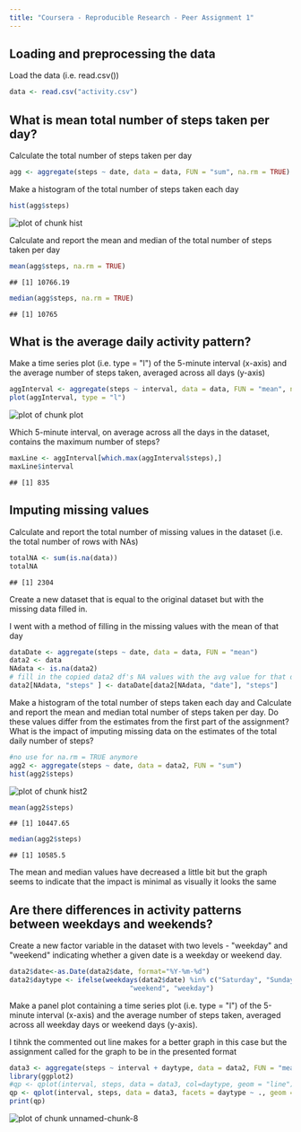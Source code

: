 ```yaml
---
title: "Coursera - Reproducible Research - Peer Assignment 1"
---
```

## Loading and preprocessing the data

Load the data (i.e. read.csv())


```r
data <- read.csv("activity.csv")
```

## What is mean total number of steps taken per day?

Calculate the total number of steps taken per day


```r
agg <- aggregate(steps ~ date, data = data, FUN = "sum", na.rm = TRUE)
```

Make a histogram of the total number of steps taken each day


```r
hist(agg$steps)
```

![plot of chunk hist](figure/hist-1.png) 

Calculate and report the mean and median of the total number of steps taken per day


```r
mean(agg$steps, na.rm = TRUE)
```

```
## [1] 10766.19
```

```r
median(agg$steps, na.rm = TRUE)
```

```
## [1] 10765
```

## What is the average daily activity pattern?

Make a time series plot (i.e. type = "l") of the 5-minute interval (x-axis) and the average number of steps taken, averaged across all days (y-axis)


```r
aggInterval <- aggregate(steps ~ interval, data = data, FUN = "mean", na.rm = TRUE)
plot(aggInterval, type = "l")
```

![plot of chunk plot](figure/plot-1.png) 

Which 5-minute interval, on average across all the days in the dataset, contains the maximum number of steps?


```r
maxLine <- aggInterval[which.max(aggInterval$steps),]
maxLine$interval
```

```
## [1] 835
```

## Imputing missing values

Calculate and report the total number of missing values in the dataset (i.e. the total number of rows with NAs)


```r
totalNA <- sum(is.na(data))
totalNA
```

```
## [1] 2304
```

Create a new dataset that is equal to the original dataset but with the missing data filled in.

I went with a method of filling in the missing values with the mean of that day

```r
dataDate <- aggregate(steps ~ date, data = data, FUN = "mean")
data2 <- data
NAdata <- is.na(data2)
# fill in the copied data2 df's NA values with the avg value for that date
data2[NAdata, "steps" ] <- dataDate[data2[NAdata, "date"], "steps"]
```

Make a histogram of the total number of steps taken each day and Calculate and report the mean and median total number of steps taken per day. Do these values differ from the estimates from the first part of the assignment? What is the impact of imputing missing data on the estimates of the total daily number of steps?


```r
#no use for na.rm = TRUE anymore
agg2 <- aggregate(steps ~ date, data = data2, FUN = "sum")
hist(agg2$steps)
```

![plot of chunk hist2](figure/hist2-1.png) 

```r
mean(agg2$steps)
```

```
## [1] 10447.65
```

```r
median(agg2$steps)
```

```
## [1] 10585.5
```

The mean and median values have decreased a little bit but the graph seems to indicate that the impact is minimal as visually it looks the same

## Are there differences in activity patterns between weekdays and weekends?

Create a new factor variable in the dataset with two levels - "weekday" and "weekend" indicating whether a given date is a weekday or weekend day.


```r
data2$date<-as.Date(data2$date, format="%Y-%m-%d")
data2$daytype <- ifelse(weekdays(data2$date) %in% c("Saturday", "Sunday"), 
                              "weekend", "weekday")
```

Make a panel plot containing a time series plot (i.e. type = "l") of the 5-minute interval (x-axis) and the average number of steps taken, averaged across all weekday days or weekend days (y-axis).

I tihnk the commented out line makes for a better graph in this case but the assignment called for the graph to be in the presented format


```r
data3 <- aggregate(steps ~ interval + daytype, data = data2, FUN = "mean")
library(ggplot2)
#qp <- qplot(interval, steps, data = data3, col=daytype, geom = "line")
qp <- qplot(interval, steps, data = data3, facets = daytype ~ ., geom = "line")
print(qp)
```

![plot of chunk unnamed-chunk-8](figure/unnamed-chunk-8-1.png) 
